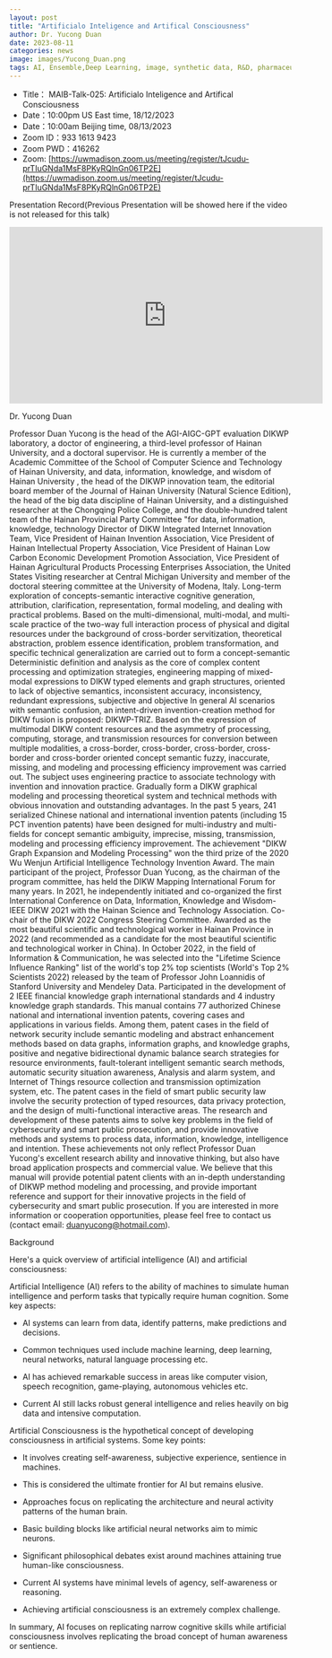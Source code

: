 ```yaml
---
layout: post
title: "Artificialo Inteligence and Artifical Consciousness"
author: Dr. Yucong Duan
date: 2023-08-11
categories: news
image: images/Yucong_Duan.png
tags: AI, Ensemble,Deep Learning, image, synthetic data, R&D, pharmaceutical, biomedicine, Long-tailed learning, Deep Learning, Artificialo Inteligence and Artifical Consciousness
---
```


- Title： MAIB-Talk-025: Artificialo Inteligence and Artifical Consciousness
- Date：10:00pm US East time, 18/12/2023
- Date：10:00am Beijing time, 08/13/2023
- Zoom  ID：933 1613 9423
- Zoom PWD：416262
- Zoom: [https://uwmadison.zoom.us/meeting/register/tJcudu-prTIuGNda1MsF8PKyRQlnGn06TP2E](https://uwmadison.zoom.us/meeting/register/tJcudu-prTIuGNda1MsF8PKyRQlnGn06TP2E)

Presentation Record(Previous Presentation will be showed here if the video is not released for this talk)

<p align="center">
<iframe width="560" height="315" src="https://www.youtube.com/embed/Bp7vBc8dZSg" title="YouTube video player" frameborder="0" allow="accelerometer; autoplay; clipboard-write; encrypted-media; gyroscope; picture-in-picture" allowfullscreen></iframe>
</p>

Dr. Yucong Duan

Professor Duan Yucong is the head of the AGI-AIGC-GPT evaluation DIKWP laboratory, a doctor of engineering, a third-level professor of Hainan University, and a doctoral supervisor. He is currently a member of the Academic Committee of the School of Computer Science and Technology of Hainan University, and data, information, knowledge, and wisdom of Hainan University , the head of the DIKWP innovation team, the editorial board member of the Journal of Hainan University (Natural Science Edition), the head of the big data discipline of Hainan University, and a distinguished researcher at the Chongqing Police College, and the double-hundred talent team of the Hainan Provincial Party Committee "for data, information, knowledge, technology Director of DIKW Integrated Internet Innovation Team, Vice President of Hainan Invention Association, Vice President of Hainan Intellectual Property Association, Vice President of Hainan Low Carbon Economic Development Promotion Association, Vice President of Hainan Agricultural Products Processing Enterprises Association, the United States Visiting researcher at Central Michigan University and member of the doctoral steering committee at the University of Modena, Italy. Long-term exploration of concepts-semantic interactive cognitive generation, attribution, clarification, representation, formal modeling, and dealing with practical problems. Based on the multi-dimensional, multi-modal, and multi-scale practice of the two-way full interaction process of physical and digital resources under the background of cross-border servitization, theoretical abstraction, problem essence identification, problem transformation, and specific technical generalization are carried out to form a concept-semantic Deterministic definition and analysis as the core of complex content processing and optimization strategies, engineering mapping of mixed-modal expressions to DIKW typed elements and graph structures, oriented to lack of objective semantics, inconsistent accuracy, inconsistency, redundant expressions, subjective and objective In general AI scenarios with semantic confusion, an intent-driven invention-creation method for DIKW fusion is proposed: DIKWP-TRIZ. Based on the expression of multimodal DIKW content resources and the asymmetry of processing, computing, storage, and transmission resources for conversion between multiple modalities, a cross-border, cross-border, cross-border, cross-border and cross-border oriented concept semantic fuzzy, inaccurate, missing, and modeling and processing efficiency improvement was carried out. The subject uses engineering practice to associate technology with invention and innovation practice. Gradually form a DIKW graphical modeling and processing theoretical system and technical methods with obvious innovation and outstanding advantages. In the past 5 years, 241 serialized Chinese national and international invention patents (including 15 PCT invention patents) have been designed for multi-industry and multi-fields for concept semantic ambiguity, imprecise, missing, transmission, modeling and processing efficiency improvement. The achievement "DIKW Graph Expansion and Modeling Processing" won the third prize of the 2020 Wu Wenjun Artificial Intelligence Technology Invention Award. The main participant of the project, Professor Duan Yucong, as the chairman of the program committee, has held the DIKW Mapping International Forum for many years. In 2021, he independently initiated and co-organized the first International Conference on Data, Information, Knowledge and Wisdom-IEEE DIKW 2021 with the Hainan Science and Technology Association. Co-chair of the DIKW 2022 Congress Steering Committee. Awarded as the most beautiful scientific and technological worker in Hainan Province in 2022 (and recommended as a candidate for the most beautiful scientific and technological worker in China). In October 2022, in the field of Information & Communication, he was selected into the "Lifetime Science Influence Ranking" list of the world's top 2% top scientists (World's Top 2% Scientists 2022) released by the team of Professor John Loannidis of Stanford University and Mendeley Data. Participated in the development of 2 IEEE financial knowledge graph international standards and 4 industry knowledge graph standards. This manual contains 77 authorized Chinese national and international invention patents, covering cases and applications in various fields. Among them, patent cases in the field of network security include semantic modeling and abstract enhancement methods based on data graphs, information graphs, and knowledge graphs, positive and negative bidirectional dynamic balance search strategies for resource environments, fault-tolerant intelligent semantic search methods, automatic security situation awareness, Analysis and alarm system, and Internet of Things resource collection and transmission optimization system, etc. The patent cases in the field of smart public security law involve the security protection of typed resources, data privacy protection, and the design of multi-functional interactive areas. The research and development of these patents aims to solve key problems in the field of cybersecurity and smart public prosecution, and provide innovative methods and systems to process data, information, knowledge, intelligence and intention. These achievements not only reflect Professor Duan Yucong's excellent research ability and innovative thinking, but also have broad application prospects and commercial value. We believe that this manual will provide potential patent clients with an in-depth understanding of DIKWP method modeling and processing, and provide important reference and support for their innovative projects in the field of cybersecurity and smart public prosecution. If you are interested in more information or cooperation opportunities, please feel free to contact us (contact email: duanyucong@hotmail.com).

Background

Here's a quick overview of artificial intelligence (AI) and artificial consciousness:

Artificial Intelligence (AI) refers to the ability of machines to simulate human intelligence and perform tasks that typically require human cognition. Some key aspects:

- AI systems can learn from data, identify patterns, make predictions and decisions.

- Common techniques used include machine learning, deep learning, neural networks, natural language processing etc.

- AI has achieved remarkable success in areas like computer vision, speech recognition, game-playing, autonomous vehicles etc. 

- Current AI still lacks robust general intelligence and relies heavily on big data and intensive computation.

Artificial Consciousness is the hypothetical concept of developing consciousness in artificial systems. Some key points:

- It involves creating self-awareness, subjective experience, sentience in machines.

- This is considered the ultimate frontier for AI but remains elusive.

- Approaches focus on replicating the architecture and neural activity patterns of the human brain.

- Basic building blocks like artificial neural networks aim to mimic neurons.

- Significant philosophical debates exist around machines attaining true human-like consciousness.

- Current AI systems have minimal levels of agency, self-awareness or reasoning. 

- Achieving artificial consciousness is an extremely complex challenge.

In summary, AI focuses on replicating narrow cognitive skills while artificial consciousness involves replicating the broad concept of human awareness or sentience.